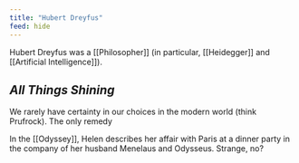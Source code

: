```yaml
---
title: "Hubert Dreyfus"
feed: hide
---
```


Hubert Dreyfus was a [[Philosopher]] (in particular, [[Heidegger]] and [[Artificial Intelligence]]). 


## _All Things Shining_

We rarely have certainty in our choices in the modern world (think Prufrock). The only remedy 

In the [[Odyssey]], Helen describes her affair with Paris at a dinner party in the company of her husband Menelaus and Odysseus. Strange, no? 